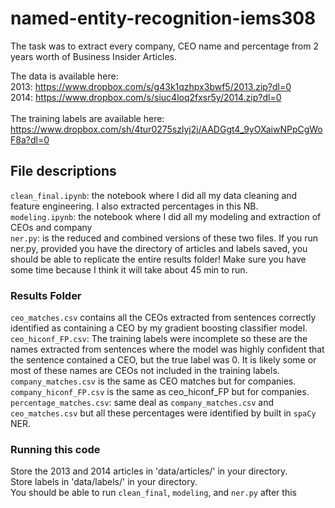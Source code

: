 # named-entity-recognition-iems308

The task was to extract every company, CEO name and percentage from 2 years worth of Business Insider Articles. 

The data is available here: 
<br>
2013: https://www.dropbox.com/s/g43k1qzhpx3bwf5/2013.zip?dl=0
<br>
2014: https://www.dropbox.com/s/siuc4loq2fxsr5y/2014.zip?dl=0
<br><br>
The training labels are available here:
<br>
https://www.dropbox.com/sh/4tur0275szlyj2j/AADGgt4_9yOXaiwNPpCgWoF8a?dl=0

## File descriptions
`clean_final.ipynb`: the notebook where I did all my data cleaning and feature engineering. I also extracted percentages in this NB.
<br>
`modeling.ipynb`: the notebook where I did all my modeling and extraction of CEOs and company
<br>
`ner.py`: is the reduced and combined versions of these two files. If you run ner.py, provided you have the directory of articles and labels saved, you should be able to replicate the entire results folder! Make sure you have some time because I think it will take about 45 min to run. 

### Results Folder
`ceo_matches.csv` contains all the CEOs extracted from sentences correctly identified as containing a CEO by my gradient boosting classifier model.
<br>
`ceo_hiconf_FP.csv`: The training labels were incomplete so these are the names extracted from sentences where the model was highly confident that the sentence contained a CEO, but the true label was 0. It is likely some or most of these names are CEOs not included in the training labels.
<br>
`company_matches.csv` is the same as CEO matches but for companies. 
<br>
`company_hiconf_FP.csv` is the same as ceo_hiconf_FP but for companies.
<br>
`percentage_matches.csv`: same deal as `company_matches.csv` and `ceo_matches.csv` but all these percentages were identified by built in `spaCy` NER. 

### Running this code
Store the 2013 and 2014 articles in 'data/articles/' in your directory.
<br>
Store labels in 'data/labels/' in your directory. 
<br>
You should be able to run `clean_final`, `modeling`, and `ner.py` after this
